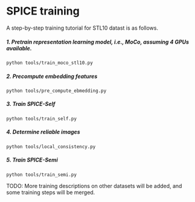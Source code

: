 # SPICE training

A step-by-step training tutorial for STL10 datast is as follows.

##### 1. Pretrain representation learning model, i.e., MoCo, assuming 4 GPUs available.
```shell script
python tools/train_moco_stl10.py
```
##### 2. Precompute embedding features
```shell script
python tools/pre_compute_ebmedding.py
```
##### 3. Train SPICE-Self
```shell script
python tools/train_self.py
```
##### 4. Determine reliable images
```shell script
python tools/local_consistency.py
```

##### 5. Train SPICE-Semi
```shell script
python tools/train_semi.py
```

TODO: More training descriptions on other datasets will be added, and some training steps will be merged.
